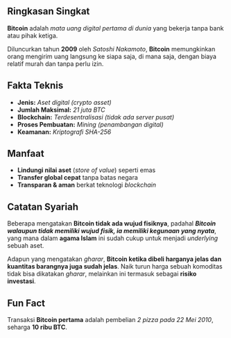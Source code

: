 ## Ringkasan Singkat

**Bitcoin** adalah _mata uang digital pertama di dunia_ yang bekerja tanpa bank atau pihak ketiga.

Diluncurkan tahun **2009** oleh _Satoshi Nakamoto_, **Bitcoin** memungkinkan orang mengirim uang langsung ke siapa saja, di mana saja, dengan biaya relatif murah dan tanpa perlu izin.

## Fakta Teknis

- **Jenis:** _Aset digital (crypto asset)_
- **Jumlah Maksimal:** _21 juta BTC_
- **Blockchain:** _Terdesentralisasi (tidak ada server pusat)_
- **Proses Pembuatan:** _Mining (penambangan digital)_
- **Keamanan:** _Kriptografi SHA-256_

## Manfaat

- **Lindungi nilai aset** (_store of value_) seperti emas
- **Transfer global cepat** tanpa batas negara
- **Transparan & aman** berkat teknologi _blockchain_

## Catatan Syariah

Beberapa mengatakan **Bitcoin tidak ada wujud fisiknya**, padahal **_Bitcoin walaupun tidak memiliki wujud fisik, ia memiliki kegunaan yang nyata_**, yang mana dalam **agama Islam** ini sudah cukup untuk menjadi _underlying_ sebuah aset.

Adapun yang mengatakan _gharar_, **Bitcoin ketika dibeli harganya jelas dan kuantitas barangnya juga sudah jelas**. Naik turun harga sebuah komoditas tidak bisa dikatakan _gharar_, melainkan ini termasuk sebagai **risiko investasi**.

## Fun Fact

Transaksi **Bitcoin pertama** adalah pembelian _2 pizza pada 22 Mei 2010_, seharga **10 ribu BTC**.
